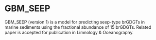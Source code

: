 # GBM_SEEP
GBM_SEEP (version 1) is a model for predicting seep-type brGDGTs in marine sediments using the fractional abundance of 15 brGDGTs. Related paper is accepted for publication in Limnology &amp; Oceanography.
